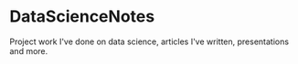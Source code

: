 # DataScienceNotes
Project work I've done on data science, articles I've written, presentations and more.
